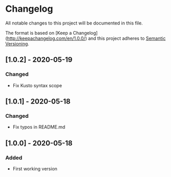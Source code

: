 # Changelog
All notable changes to this project will be documented in this file.

The format is based on [Keep a Changelog] (http://keepachangelog.com/en/1.0.0/) and this project adheres to [Semantic Versioning](http://semver.org/spec/v2.0.0.html).

## [1.0.2] - 2020-05-19
### Changed
- Fix Kusto syntax scope

## [1.0.1] - 2020-05-18
### Changed
- Fix typos in README.md

## [1.0.0] - 2020-05-18
### Added
- First working version
